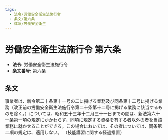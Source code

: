 ```yaml
---
tags:
  - 法令/労働安全衛生法施行令
  - 条文/第六条
  - 体系/労働安全衛生
---
```

# 労働安全衛生法施行令 第六条

- **法令:** 労働安全衛生法施行令
- **条文番号:** 第六条

## 条文
事業者は、新令第二十条第十一号の二に掲げる業務及び同条第十二号に掲げる業務（改正前の労働安全衛生法施行令第二十条第十二号に掲げる業務に該当するものを除く。）については、昭和五十三年十二月三十一日までの間は、新法第六十一条第一項の規定にかかわらず、同項に規定する資格を有する者以外の者を当該業務に就かせることができる。この場合においては、その者については、同条第二項の規定は、適用しない。
（技能講習に関する経過措置）

